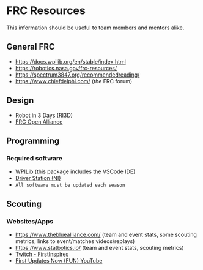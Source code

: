 # FRC Resources
This information should be useful to team members and mentors alike.

## General FRC
* https://docs.wpilib.org/en/stable/index.html
* https://robotics.nasa.gov/frc-resources/
* https://spectrum3847.org/recommendedreading/
* https://www.chiefdelphi.com/ (*the* FRC forum)

## Design
* Robot in 3 Days (RI3D)
* [FRC Open Alliance](https://www.chiefdelphi.com/c/first/open-alliance/89) 

## Programming
### Required software
* [WPILib](https://docs.wpilib.org/en/stable/docs/zero-to-robot/step-2/wpilib-setup.html) (this package includes the VSCode IDE)
* [Driver Station (NI)](https://docs.wpilib.org/en/stable/docs/software/driverstation/driver-station.html)
* `All software must be updated each season`

## Scouting
### Websites/Apps
* https://www.thebluealliance.com/ (team and event stats, some scouting metrics, links to event/matches videos/replays)
* https://www.statbotics.io/ (team and event stats, scouting metrics)
* [Twitch - FirstInspires](https://www.twitch.tv/firstinspires)
* [First Updates Now (FUN) YouTube](https://www.youtube.com/@funroboticsnetwork)
